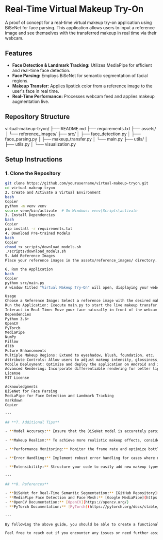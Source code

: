 # Real-Time Virtual Makeup Try-On

A proof of concept for a real-time virtual makeup try-on application using BiSeNet for face parsing. This application allows users to input a reference image and see themselves with the transferred makeup in real time via their webcam.

## Features

- **Face Detection & Landmark Tracking:** Utilizes MediaPipe for efficient and real-time face detection.
- **Face Parsing:** Employs BiSeNet for semantic segmentation of facial regions.
- **Makeup Transfer:** Applies lipstick color from a reference image to the user's face in real time.
- **Real-Time Performance:** Processes webcam feed and applies makeup augmentation live.

## Repository Structure


virtual-makeup-tryon/
├── README.md
├── requirements.txt
├── assets/
│   └── reference_images/
├── src/
│   ├── face_detection.py
│   ├── face_parsing.py
│   ├── makeup_transfer.py
│   └── main.py
├── utils/
│   ├── utils.py
│   └── visualization.py

## Setup Instructions

### 1. Clone the Repository

```bash
git clone https://github.com/yourusername/virtual-makeup-tryon.git
cd virtual-makeup-tryon
2. Create and Activate a Virtual Environment
bash
Copier
python -m venv venv
source venv/bin/activate  # On Windows: venv\Scripts\activate
3. Install Dependencies
bash
Copier
pip install -r requirements.txt
4. Download Pre-trained Models
bash
Copier
chmod +x scripts/download_models.sh
./scripts/download_models.sh
5. Add Reference Images
Place your reference images in the assets/reference_images/ directory. Ensure the images have clear and prominent makeup for better results.

6. Run the Application
bash
Copier
python src/main.py
A window titled "Virtual Makeup Try-On" will open, displaying your webcam feed with the applied makeup from the reference image. Press 'q' to exit.

Usage
Choose a Reference Image: Select a reference image with the desired makeup style and place it in the assets/reference_images/ directory.
Run the Application: Execute main.py to start the live makeup transfer.
Interact in Real-Time: Move your face naturally in front of the webcam to see the makeup applied dynamically.
Dependencies
Python 3.6+
OpenCV
PyTorch
MediaPipe
NumPy
Pillow
dlib
Future Enhancements
Multiple Makeup Regions: Extend to eyeshadow, blush, foundation, etc.
Attribute Controls: Allow users to adjust makeup intensity, glossiness, and color.
Mobile Deployment: Optimize and deploy the application on Android and iOS devices.
Advanced Rendering: Incorporate differentiable rendering for better lighting and geometry adaptation.
License
MIT License

Acknowledgments
BiSeNet for Face Parsing
MediaPipe for Face Detection and Landmark Tracking
markdown
Copier

---

## **7. Additional Tips**

- **Model Accuracy:** Ensure that the BiSeNet model is accurately parsing the facial regions. You may need to fine-tune the model or use higher-resolution inputs for better segmentation.
  
- **Makeup Realism:** To achieve more realistic makeup effects, consider blending techniques that preserve the skin texture and account for lighting variations. Techniques like alpha blending with edge smoothing can help.

- **Performance Monitoring:** Monitor the frame rate and optimize bottlenecks. Profiling tools like **cProfile** can help identify slow parts of the code.

- **Error Handling:** Implement robust error handling for cases where no face is detected or parsing fails.

- **Extensibility:** Structure your code to easily add new makeup types or switch between different makeup styles.

---

## **8. References**

- **BiSeNet for Real-Time Semantic Segmentation:** [GitHub Repository](https://github.com/ZhaoJ9014/face-parsing.PyTorch)
- **MediaPipe Face Detection and Face Mesh:** [Google MediaPipe](https://google.github.io/mediapipe/)
- **OpenCV Documentation:** [OpenCV](https://opencv.org/)
- **PyTorch Documentation:** [PyTorch](https://pytorch.org/docs/stable/index.html)

---

By following the above guide, you should be able to create a functional proof of concept for a real-time virtual makeup try-on application. This PoC focuses on lipstick application, but the framework can be extended to include other makeup types and more sophisticated style transfers as outlined in your initial project vision.

Feel free to reach out if you encounter any issues or need further assistance!